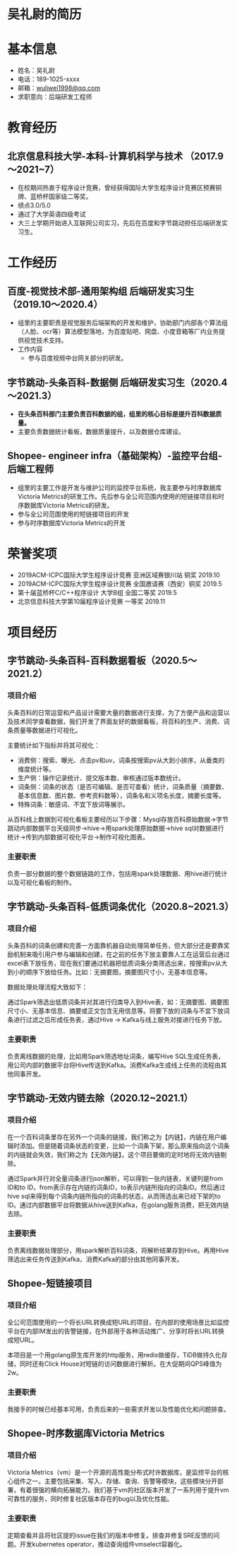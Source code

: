 # 吴礼尉的简历

# **基本信息**

- 姓名：吴礼尉
- 电话：189-1025-xxxx
- 邮箱：[wuliwei1998@qq.com](mailto:wuliwei1998@qq.com)
- 求职意向：后端研发工程师

# **教育经历**

## **北京信息科技大学-本科-计算机科学与技术 （2017.9～2021~7）**

- 在校期间热衷于程序设计竞赛，曾经获得国际大学生程序设计竞赛区预赛铜牌、蓝桥杯国家级二等奖。
- 绩点3.0/5.0
- 通过了大学英语四级考试
- 大三上学期开始进入互联网公司实习，先后在百度和字节跳动担任后端研发实习生。

# **工作经历**

## **百度-视觉技术部-通用架构组 后端研发实习生（2019.10～2020.4）**

- 组里的主要职责是视觉服务后端架构的开发和维护，协助部门内部各个算法组（人脸、ocr等）算法模型落地，为百度贴吧、网盘、小度音箱等厂内业务提供视觉技术支持。
- 工作内容
    - 参与百度视频中台网关部分的研发。

## **字节跳动-头条百科-数据侧 后端研发实习生（2020.4～2021.3）**

- **在头条百科部门主要负责百科数据的组，组里的核心目标是提升百科数据质量。**
- 主要负责数据统计看板，数据质量提升，以及数据仓库建设。

## Shopee- engineer infra（基础架构）-监控平台组-后端工程师

- 组里的主要工作是开发与维护公司的监控平台系统，我主要参与时序数据库Victoria Metrics的研发工作。先后参与全公司范围内使用的短链接项目和时序数据库Victoria Metrics的研发。
- 参与全公司范围使用的短链接项目的开发
- 参与时序数据库Victoria Metrics的开发

# **荣誉奖项**

- 2019ACM-ICPC国际大学生程序设计竞赛 亚洲区域赛银川站 铜奖 2019.10
- 2019ACM-ICPC国际大学生程序设计竞赛 全国邀请赛（西安）铜奖 2019.5
- 第十届蓝桥杯C/C++程序设计 大学B组 全国二等奖 2019.5
- 北京信息科技大学第10届程序设计竞赛 一等奖 2019.11

# **项目经历**

## **字节跳动-头条百科-百科数据看板（2020.5～2021.2）**

### **项目介绍**

头条百科的日常运营和产品设计需要大量的数据进行支撑，为了方便产品和运营以及技术同学查看数据，我们开发了界面友好的数据看板，将百科的生产、消费、词条质量等数据进行可视化。

主要统计如下指标并将其可视化：

- 消费侧：搜索、曝光、点击pv和uv，词条按搜索pv从大到小排序，从垂类的维度统计等。
- 生产侧：操作记录统计、提交版本数、审核通过版本数统计。
- 词条侧：词条的状态（是否可编辑、是否可查看）统计，词条质量（摘要数、基本信息数、图片数、参考资料数等），词条名和义项名长度，摘要长度等。
- 特殊词条：敏感词、不宜下放词等展示。

从百科线上数据到可视化看板主要经历以下步骤：Mysql存放百科原始数据→字节跳动内部数据平台天级同步→hive→用spark处理原始数据→hive sql对数据进行统计→传到内部数据可视化平台→制作可视化图表。

### 主要职责

负责一部分数据的整个数据链路的工作，包括用spark处理数据、用hive进行统计以及可视化看板的制作。

## **字节跳动-头条百科-低质词条优化（2020.8~2021.3）**

### **项目介绍**

头条百科的词条创建和完善一方面靠机器自动处理简单任务，但大部分还是要靠奖励机制来吸引用户参与编辑和创建，在之前的任务下放主要靠人工在运营后台通过excel表下放任务，现在我们要通过机器把低质词条分类筛选出来，按搜索pv从大到小的顺序下放给任务。比如：无摘要图，摘要图尺寸小，无基本信息等。

数据处理处理流程大致如下：

通过Spark筛选出低质词条并对其进行归类导入到Hive表，如：无摘要图、摘要图尺寸小、无基本信息、摘要或正文包含无用信息等。将要下放的词条与不宜下放词条进行过滤之后形成任务表，通过Hive -> Kafka与线上服务对接进行任务下放。

### 主要职责

负责离线数据的处理，比如用Spark筛选地址词条，编写Hive SQL生成任务表，用公司内部的数据平台将Hive传送到Kafka。消费Kafka生成线上任务的流程由其他同事开发。

## **字节跳动-无效内链去除（2020.12~2021.1）**

### **项目介绍**

在一个百科词条里存在另外一个词条的链接，我们称之为【内链】，内链在用户编辑时添加。但是随着词条状态的变更，比如一个词条下架，那么原来指向这个词条的内链就会失效，我们称之为【无效内链】。这个项目要做的定时地将无效内链剔除。

通过Spark并行对全量词条进行json解析，可以得到一张内链表，关键列是from ID和to ID，from表示存在内链的词条ID，to表示内链所指向的词条ID。然后通过hive sql来得到每个词条内链所指向的词条的状态，从而筛选出来已经下架的to ID。通过内部数据平台将数据从hive送到Kafka，在golang服务消费，把无效内链去除。

### 主要职责

负责离线数据处理部分，用spark解析百科词条，将解析结果存到Hive。再用Hive筛选出来任务传送到Kafka，消费Kafka的部分由其他同事开发。

## Shopee-短链接项目

### 项目介绍

全公司范围使用的一个将长URL转换成短URL的项目，在内部的使用场景比如监控平台在内部IM发出的告警链接，在外部用于各种活动推广、分享时将长URL转换成短URL。

本项目是一个用golang原生库开发的http服务，用redis做缓存，TiDB做持久化存储，同时还有Click House对短链的访问数据进行解析。在大促期间QPS峰值为2w。

### 主要职责

我接手的时候已经基本可用，负责后来的一些需求开发以及性能优化和问题排查。

## Shopee-时序数据库Victoria Metrics

### 项目介绍

Victoria Metrics（vm）是一个开源的高性能分布式时许数据库，是监控平台的核心组件之一。主要包括采集、写入、存储、查询、告警等模块，这些模块分开部署，有着很强的横向拓展能力。我们基于vm的社区版本开发了一系列用于提升vm可靠性的服务，同时修复社区版本存在的bug以及优化性能。

### 主要职责

定期查看并且将社区提的issue在我们的版本中修复。排查并修复SRE反馈的问题。开发kubernetes operator，推动查询组件vmselect容器化。
